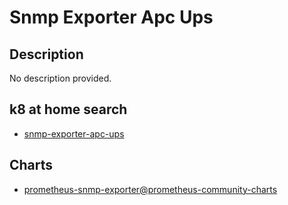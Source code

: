 # Snmp Exporter Apc Ups

## Description

No description provided.

## k8 at home search

- [snmp-exporter-apc-ups](https://nanne.dev/k8s-at-home-search/#/snmp-exporter-apc-ups)

## Charts

- [prometheus-snmp-exporter@prometheus-community-charts](https://prometheus-community.github.io/helm-charts/)
